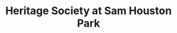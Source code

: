 ---
layout: repo
title: "Heritage Society at Sam Houston Park"
id: 17351
permalink: repos/17351/
---
